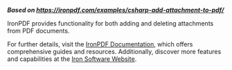 ***Based on <https://ironpdf.com/examples/csharp-add-attachment-to-pdf/>***

IronPDF provides functionality for both adding and deleting attachments from PDF documents.

For further details, visit the [IronPDF Documentation](https://www.ironpdf.com/docs/), which offers comprehensive guides and resources. Additionally, discover more features and capabilities at the [Iron Software Website](https://ironsoftware.com/).